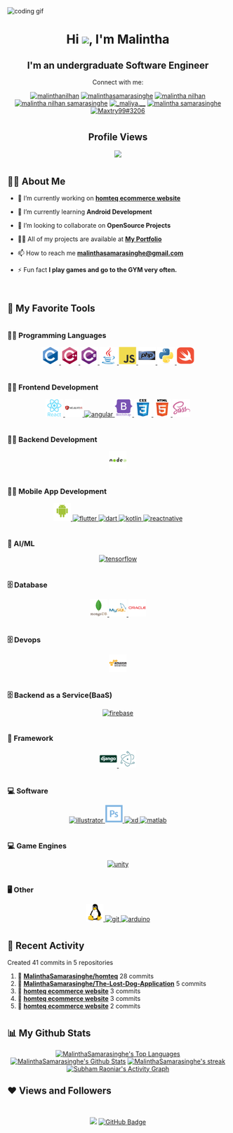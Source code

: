 <img src="https://static.wixstatic.com/media/2be1ce_864567900845418ebfd61e297637464d~mv2.gif" alt="coding gif" width="auto" height="auto">

<h1 align="center">Hi <img src="https://raw.githubusercontent.com/MartinHeinz/MartinHeinz/master/wave.gif" width="30px">, I'm Malintha</h1>
<h2 align="center">I'm an undergraduate Software Engineer</h2>

<p align="center">Connect with me:</p>
<p align="center">
  <a href="https://twitter.com/malinthanilhan" target="blank"><img src="https://raw.githubusercontent.com/rahuldkjain/github-profile-readme-generator/master/src/images/icons/Social/twitter.svg" alt="malinthanilhan" height="30" width="40" /></a>
  <a href="https://linkedin.com/in/malinthasamarasinghe" target="blank"><img src="https://raw.githubusercontent.com/rahuldkjain/github-profile-readme-generator/master/src/images/icons/Social/linked-in-alt.svg" alt="malinthasamarasinghe" height="30" width="40" /></a>
  <a href="https://stackoverflow.com/users/malintha nilhan" target="blank"><img src="https://raw.githubusercontent.com/rahuldkjain/github-profile-readme-generator/master/src/images/icons/Social/stack-overflow.svg" alt="malintha nilhan" height="30" width="40" /></a>
  <a href="https://fb.com/malintha nilhan samarasinghe" target="blank"><img src="https://raw.githubusercontent.com/rahuldkjain/github-profile-readme-generator/master/src/images/icons/Social/facebook.svg" alt="malintha nilhan samarasinghe" height="30" width="40" /></a>
  <a href="https://instagram.com/_maliya.__" target="blank"><img src="https://raw.githubusercontent.com/rahuldkjain/github-profile-readme-generator/master/src/images/icons/Social/instagram.svg" alt="_maliya.__" height="30" width="40" /></a>
  <a href="https://www.youtube.com/c/malintha samarasinghe" target="blank"><img src="https://raw.githubusercontent.com/rahuldkjain/github-profile-readme-generator/master/src/images/icons/Social/youtube.svg" alt="malintha samarasinghe" height="30" width="40" /></a>
  <a href="https://discord.gg/Maxtry99#3206" target="blank"><img src="https://raw.githubusercontent.com/rahuldkjain/github-profile-readme-generator/master/src/images/icons/Social/discord.svg" alt="Maxtry99#3206" height="30" width="40" /></a>
</p>

<h1 align="center"></h1>
<h2 align="center">Profile Views</h2>
<p align="center">
	<img src="https://profile-counter.glitch.me/{MalinthaSamarasinghe}/count.svg">
</p>
<h1 align="center"></h1>
<h2>🙋‍♂️ About Me</h2>

- 🔭 I’m currently working on **[homteq ecommerce website](https://github.com/MalinthaSamarasinghe/homteq.git/)**

- 🌱 I’m currently learning **Android Development**

- 👯 I’m looking to collaborate on **OpenSource Projects**

- 👨‍💻 All of my projects are available at **[My Portfolio](#)**

- 📫 How to reach me **malinthasamarasinghe@gmail.com**

- ⚡ Fun fact **I play games and go to the GYM very often.**

<br>
<h2>🚀 My Favorite Tools</h2>

<h1 align="center"></h1>

### 👨‍💻 Programming Languages
<p align="center"> 
      <a href="https://www.cprogramming.com/" target="_blank" rel="noreferrer"> <img src="https://raw.githubusercontent.com/devicons/devicon/master/icons/c/c-original.svg" alt="c" width="40" height="40"/> </a> 
    <a href="https://www.w3schools.com/cpp/" target="_blank" rel="noreferrer"> <img src="https://raw.githubusercontent.com/devicons/devicon/master/icons/cplusplus/cplusplus-original.svg" alt="cplusplus" width="40" height="40"/> </a> 
    <a href="https://www.w3schools.com/cs/" target="_blank" rel="noreferrer"> <img src="https://raw.githubusercontent.com/devicons/devicon/master/icons/csharp/csharp-original.svg" alt="csharp" width="40" height="40"/> </a>
    <a href="https://www.java.com" target="_blank" rel="noreferrer"> <img src="https://raw.githubusercontent.com/devicons/devicon/master/icons/java/java-original.svg" alt="java" width="40" height="40"/> </a>
    <a href="https://developer.mozilla.org/en-US/docs/Web/JavaScript" target="_blank" rel="noreferrer"> <img src="https://raw.githubusercontent.com/devicons/devicon/master/icons/javascript/javascript-original.svg" alt="javascript" width="40" height="40"/> </a>
    <a href="https://www.php.net" target="_blank" rel="noreferrer"> <img src="https://raw.githubusercontent.com/devicons/devicon/master/icons/php/php-original.svg" alt="php" width="40" height="40"/> </a>
    <a href="https://www.python.org" target="_blank" rel="noreferrer"> <img src="https://raw.githubusercontent.com/devicons/devicon/master/icons/python/python-original.svg" alt="python" width="40" height="40"/> </a> 
    <a href="https://developer.apple.com/swift/" target="_blank" rel="noreferrer"> <img src="https://raw.githubusercontent.com/devicons/devicon/master/icons/swift/swift-original.svg" alt="swift" width="40" height="40"/> </a> 
</p>
<h1 align="center"></h1>

### 👨‍💻 Frontend Development
<p align="center"> 
    <a href="https://reactjs.org/" target="_blank" rel="noreferrer"> <img src="https://raw.githubusercontent.com/devicons/devicon/master/icons/react/react-original-wordmark.svg" alt="react" width="40" height="40"/> </a>  
    <a href="https://angular.io" target="_blank" rel="noreferrer"> <img src="https://raw.githubusercontent.com/devicons/devicon/master/icons/angularjs/angularjs-original-wordmark.svg" alt="angularjs" width="40" height="40"/> </a>
    <a href="https://angular.io" target="_blank" rel="noreferrer"> <img src="https://angular.io/assets/images/logos/angular/angular.svg" alt="angular" width="40" height="40"/> </a>
    <a href="https://getbootstrap.com" target="_blank" rel="noreferrer"> <img src="https://raw.githubusercontent.com/devicons/devicon/master/icons/bootstrap/bootstrap-plain-wordmark.svg" alt="bootstrap" width="40" height="40"/> </a>
    <a href="https://www.w3schools.com/css/" target="_blank" rel="noreferrer"> <img src="https://raw.githubusercontent.com/devicons/devicon/master/icons/css3/css3-original-wordmark.svg" alt="css3" width="40" height="40"/> </a>
    <a href="https://www.w3.org/html/" target="_blank" rel="noreferrer"> <img src="https://raw.githubusercontent.com/devicons/devicon/master/icons/html5/html5-original-wordmark.svg" alt="html5" width="40" height="40"/> </a>
    <a href="https://sass-lang.com" target="_blank" rel="noreferrer"> <img src="https://raw.githubusercontent.com/devicons/devicon/master/icons/sass/sass-original.svg" alt="sass" width="40" height="40"/> </a> 
</p>
<h1 align="center"></h1>

### 👨‍💻 Backend Development
<p align="center"> 
    <a href="https://nodejs.org" target="_blank" rel="noreferrer"> <img src="https://raw.githubusercontent.com/devicons/devicon/master/icons/nodejs/nodejs-original-wordmark.svg" alt="nodejs" width="40" height="40"/> </a>
</p>
<h1 align="center"></h1>

### 👨‍💻 Mobile App Development
<p align="center">
    <a href="https://developer.android.com" target="_blank" rel="noreferrer"> <img src="https://raw.githubusercontent.com/devicons/devicon/master/icons/android/android-original-wordmark.svg" alt="android" width="40" height="40"/> </a>
    <a href="https://flutter.dev" target="_blank" rel="noreferrer"> <img src="https://www.vectorlogo.zone/logos/flutterio/flutterio-icon.svg" alt="flutter" width="40" height="40"/> </a> 
    <a href="https://dart.dev" target="_blank" rel="noreferrer"> <img src="https://www.vectorlogo.zone/logos/dartlang/dartlang-icon.svg" alt="dart" width="40" height="40"/> </a>
    <a href="https://kotlinlang.org" target="_blank" rel="noreferrer"> <img src="https://www.vectorlogo.zone/logos/kotlinlang/kotlinlang-icon.svg" alt="kotlin" width="40" height="40"/> </a>
    <a href="https://reactnative.dev/" target="_blank" rel="noreferrer"> <img src="https://reactnative.dev/img/header_logo.svg" alt="reactnative" width="40" height="40"/> </a>
</p>
<h1 align="center"></h1>

### 🧰 AI/ML
<p align="center">
    <a href="https://www.tensorflow.org" target="_blank" rel="noreferrer"> <img src="https://www.vectorlogo.zone/logos/tensorflow/tensorflow-icon.svg" alt="tensorflow" width="40" height="40"/> </a>
</p>
<h1 align="center"></h1>

### 🗄️ Database
<p align="center">
    <a href="https://www.mongodb.com/" target="_blank" rel="noreferrer"> <img src="https://raw.githubusercontent.com/devicons/devicon/master/icons/mongodb/mongodb-original-wordmark.svg" alt="mongodb" width="40" height="40"/> </a>
    <a href="https://www.mysql.com/" target="_blank" rel="noreferrer"> <img src="https://raw.githubusercontent.com/devicons/devicon/master/icons/mysql/mysql-original-wordmark.svg" alt="mysql" width="40" height="40"/> </a>
    <a href="https://www.oracle.com/" target="_blank" rel="noreferrer"> <img src="https://raw.githubusercontent.com/devicons/devicon/master/icons/oracle/oracle-original.svg" alt="oracle" width="40" height="40"/> </a>
</p>
<h1 align="center"></h1>

### 🗄️ Devops
<p align="center">
    <a href="https://aws.amazon.com" target="_blank" rel="noreferrer"> <img src="https://raw.githubusercontent.com/devicons/devicon/master/icons/amazonwebservices/amazonwebservices-original-wordmark.svg" alt="aws" width="40" height="40"/> </a>
</p>
<h1 align="center"></h1>

### 🗄️ Backend as a Service(BaaS)
<p align="center">
    <a href="https://firebase.google.com/" target="_blank" rel="noreferrer"> <img src="https://www.vectorlogo.zone/logos/firebase/firebase-icon.svg" alt="firebase" width="40" height="40"/> </a>
</p>
<h1 align="center"></h1>

### 🧰 Framework
<p align="center">
    <a href="https://www.djangoproject.com/" target="_blank" rel="noreferrer"> <img src="https://raw.githubusercontent.com/devicons/devicon/master/icons/django/django-original.svg" alt="django" width="40" height="40"/> </a>
    <a href="https://www.electronjs.org" target="_blank" rel="noreferrer"> <img src="https://raw.githubusercontent.com/devicons/devicon/master/icons/electron/electron-original.svg" alt="electron" width="40" height="40"/> </a>
</p>
<h1 align="center"></h1>

### 💻 Software
<p align="center">
    <a href="https://www.adobe.com/in/products/illustrator.html" target="_blank" rel="noreferrer"> <img src="https://www.vectorlogo.zone/logos/adobe_illustrator/adobe_illustrator-icon.svg" alt="illustrator" width="40" height="40"/> </a>
    <a href="https://www.photoshop.com/en" target="_blank" rel="noreferrer"> <img src="https://raw.githubusercontent.com/devicons/devicon/master/icons/photoshop/photoshop-line.svg" alt="photoshop" width="40" height="40"/> </a>
    <a href="https://www.adobe.com/products/xd.html" target="_blank" rel="noreferrer"> <img src="https://cdn.worldvectorlogo.com/logos/adobe-xd.svg" alt="xd" width="40" height="40"/> </a>
    <a href="https://www.mathworks.com/" target="_blank" rel="noreferrer"> <img src="https://upload.wikimedia.org/wikipedia/commons/2/21/Matlab_Logo.png" alt="matlab" width="40" height="40"/> </a>
</p>
<h1 align="center"></h1>

### 💻 Game Engines
<p align="center">
    <a href="https://unity.com/" target="_blank" rel="noreferrer"> <img src="https://www.vectorlogo.zone/logos/unity3d/unity3d-icon.svg" alt="unity" width="40" height="40"/> </a>  
</p>
<h1 align="center"></h1>

### 🖥️ Other
<p align="center">
    <a href="https://www.linux.org/" target="_blank" rel="noreferrer"> <img src="https://raw.githubusercontent.com/devicons/devicon/master/icons/linux/linux-original.svg" alt="linux" width="40" height="40"/> </a>  
    <a href="https://git-scm.com/" target="_blank" rel="noreferrer"> <img src="https://www.vectorlogo.zone/logos/git-scm/git-scm-icon.svg" alt="git" width="40" height="40"/> </a>
    <a href="https://www.arduino.cc/" target="_blank" rel="noreferrer"> <img src="https://cdn.worldvectorlogo.com/logos/arduino-1.svg" alt="arduino" width="40" height="40"/> </a>                 
</p>
<h1 align="center"></h1>

<h2>🚀 Recent Activity</h2>
<p>Created 41 commits in 5 repositories</p>

1. 🎉 **[MalinthaSamarasinghe/homteq](https://github.com/MalinthaSamarasinghe/homteq)** 28 commits
2. 🎉 **[MalinthaSamarasinghe/The-Lost-Dog-Application](https://github.com/MalinthaSamarasinghe/The-Lost-Dog-Application)** 5 commits
3. 🎉 **[homteq ecommerce website](https://github.com/MalinthaSamarasinghe/Android-Activity-Lifecycle)** 3 commits
4. 🎉 **[homteq ecommerce website](https://github.com/MalinthaSamarasinghe/MalinthaSamarasinghe)** 3 commits
5. 🎉 **[homteq ecommerce website](https://github.com/MalinthaSamarasinghe/Dice_Roller)** 2 commits

<h1 align="center"></h1>

<h2>📊 My Github Stats</h2>
<p align="center">  
  <a href="https://github.com/SubhamRaoniar28/github-readme-stats"><img alt="MalinthaSamarasinghe's Top Languages" src="https://github-readme-stats.vercel.app/api/top-langs/?username=MalinthaSamarasinghe&langs_count=8&count_private=true&layout=compact&theme=react&hide_border=true&bg_color=0D1117" /></a>
  <a href="https://github.com/SubhamRaoniar28/github-readme-stats"><img alt="MalinthaSamarasinghe's Github Stats" src="https://github-readme-stats.vercel.app/api?username=MalinthaSamarasinghe&show_icons=true&count_private=true&theme=react&hide_border=true&bg_color=0D1117" /></a>
  <a href="https://github.com/SubhamRaoniar28/github-readme-streak-stats"><img title="🔥 Get streak stats for your profile at git.io/streak-stats" alt="MalinthaSamarasinghe's streak" src="https://github-readme-streak-stats.herokuapp.com/?user=MalinthaSamarasinghe&theme=black-ice&hide_border=true&stroke=0000&background=060A0CD0"/></a>
  <br/>
  <a href="https://github.com/SubhamRaoniar28/github-readme-activity-graph"><img alt="Subham Raoniar's Activity Graph" src="https://activity-graph.herokuapp.com/graph?username=MalinthaSamarasinghe&bg_color=0D1117&color=5BCDEC&line=5BCDEC&point=FFFFFF&hide_border=true" /></a>

<h2>❤ Views and Followers</h2>
<br>
<p align="center"> 
  <a href="https://github.com/Meghna-DAS/github-profile-views-counter"><img src="https://komarev.com/ghpvc/?username=MalinthaSamarasinghe"></a>
  <a href="https://github.com/SubhamRaoniar28?tab=followers"><img src="https://img.shields.io/github/followers/MalinthaSamarasinghe?label=Followers&style=social" alt="GitHub Badge"></a>

